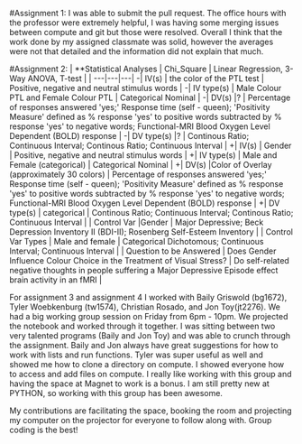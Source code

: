 

#Assignment 1:
I was able to submit the pull request. The office hours with the professor were extremely helpful, I was having some merging issues between compute and git but those were resolved. Overall I think that the work done by my assigned classmate was solid, however the averages were not that detailed and the information did not explain that much. 


#Assignment 2:
 | **Statistical Analyses | Chi_Square | Linear Regression, 3-Way ANOVA, T-test |
 | ---|---|---|
-| IV(s) | the color of the PTL test | Positive, negative and neutral stimulus words |
-| IV type(s) | Male Colour PTL and Female Colour PTL | Categorical Nominal | 
-| DV(s) |?   | Percentage of responses answered 'yes;' Response time (self - queen); 'Positivity Measure' defined as % response 'yes' to positive words subtracted by % response 'yes' to negative words; Functional-MRI Blood Oxygen Level Dependent (BOLD) response  |
-| DV type(s) |? | Continous Ratio; Continuous Interval; Continous Ratio; Continuous Interval |
+| IV(s) | Gender | Positive, negative and neutral stimulus words |
+| IV type(s) | Male and Female (categorical) | Categorical Nominal | 
+| DV(s) |Color of Overlay (approximately 30 colors)   | Percentage of responses answered 'yes;' Response time (self - queen); 'Positivity Measure' defined as % response 'yes' to positive words subtracted by % response 'yes' to negative words; Functional-MRI Blood Oxygen Level Dependent (BOLD) response  |
+| DV type(s) | categorical   | Continous Ratio; Continuous Interval; Continous Ratio; Continuous Interval |
 | Control Var |Gender | Major Depressive; Beck Depression Inventory II (BDI-II); Rosenberg Self-Esteem Inventory |
 | Control Var Types | Male and female | Categorical Dichotomous; Continuous Interval; Continuous Interval |
 | Question to be Answered | Does Gender Influence Colour Choice in the Treatment of Visual Stress? | Do self-related negative thoughts in people suffering a Major Depressive Episode effect brain activity in an fMRI |


For assignment 3 and assignment 4 I worked with Baily Griswold (bg1672), Tyler Woebkenburg (tw1574), Christian Rosado, and Jon Toy(jt2276). We had a big working group session on Friday from 6pm - 10pm. We projected the notebook and worked through it together. I was sitting between two very talented programs (Baily and Jon Toy) and was able to crunch through the assignment. Baily and Jon always have great suggestions for how to work with lists and run functions. Tyler was super useful as well and showed me how to clone a directory on compute. I showed everyone how to access and add files on compute. I really like working with this group and having the space at Magnet to work is a bonus. I am still pretty new at PYTHON, so working with this group has been awesome. 

My contributions are facilitating the space, booking the room and projecting my computer on the projector for everyone to follow along with. Group coding is the best!
